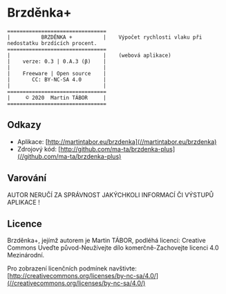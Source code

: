 # Brzděnka+

```text
================================
|          BRZDĚNKA +          |    Výpočet rychlosti vlaku při nedostatku brzdících procent.
================================
|                              |    (webová aplikace)
|    verze: 0.3 | 0.A.3 (β)    |
|                              |
|    Freeware | Open source    |
|       CC: BY-NC-SA 4.0       |
|                              |
================================
|     © 2020  Martin TÁBOR     |
================================
```

## Odkazy

- Aplikace: [http://martintabor.eu/brzdenka](//martintabor.eu/brzdenka)
- Zdrojový kód: [http://github.com/ma-ta/brzdenka-plus](//github.com/ma-ta/brzdenka-plus)

## Varování

AUTOR NERUČÍ ZA SPRÁVNOST JAKÝCHKOLI INFORMACÍ ČI VÝSTUPŮ APLIKACE !

## Licence

Brzděnka+, jejímž autorem je Martin TÁBOR, podléhá licenci:
Creative Commons Uveďte původ-Neužívejte dílo komerčně-Zachovejte licenci 4.0 Mezinárodní.

Pro zobrazení licenčních podmínek navštivte: [http://creativecommons.org/licenses/by-nc-sa/4.0/](//creativecommons.org/licenses/by-nc-sa/4.0/)
